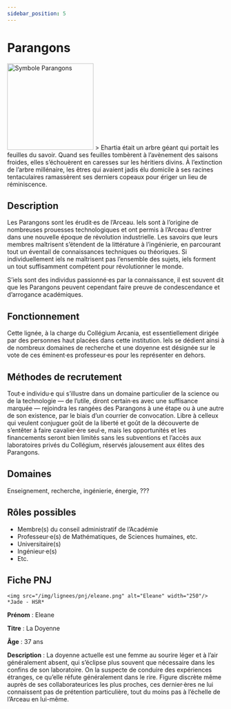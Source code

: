 ```yaml
---
sidebar_position: 5
---
```


# Parangons

<Columns>
  <Column className="col--3">
    <img src="/img/lignees/parangons.png" alt="Symbole Parangons" width="200"/>
  </Column>
  <Column>
> Ehartia était un arbre géant qui portait les feuilles du savoir. Quand ses feuilles tombèrent à l’avènement des saisons froides, elles s’échouèrent en caresses sur les héritiers divins. À l’extinction de l’arbre millénaire, les êtres qui avaient jadis élu domicile à ses racines tentaculaires ramassèrent ses derniers copeaux pour ériger un lieu de réminiscence.
  </Column>
</Columns>

## Description

Les Parangons sont les érudit·es de l’Arceau. Iels sont à l’origine de nombreuses prouesses technologiques et ont permis à l’Arceau d’entrer dans une nouvelle époque de révolution industrielle. Les savoirs que leurs membres maîtrisent s’étendent de la littérature à l’ingénierie, en parcourant tout un éventail de connaissances techniques ou théoriques. Si individuellement iels ne maîtrisent pas l’ensemble des sujets, iels forment un tout suffisamment compétent pour révolutionner le monde.

S’iels sont des individus passionné·es par la connaissance, il est souvent dit que les Parangons peuvent cependant faire preuve de condescendance et d’arrogance académiques.

## Fonctionnement

Cette lignée, à la charge du Collégium Arcania, est essentiellement dirigée par des personnes haut placées dans cette institution. Iels se dédient ainsi à de nombreux domaines de recherche et une doyenne est désignée sur le vote de ces éminent·es professeur·es pour les représenter en dehors.

## Méthodes de recrutement

Tout·e individu·e qui s’illustre dans un domaine particulier de la science ou de la technologie — de l’utile, diront certain·es avec une suffisance marquée — rejoindra les rangées des Parangons à une étape ou à une autre de son existence, par le biais d’un courrier de convocation. Libre à celleux qui veulent conjuguer goût de la liberté et goût de la découverte de s’entêter à faire cavalier·ère seul·e, mais les opportunités et les financements seront bien limités sans les subventions et l’accès aux laboratoires privés du Collégium, réservés jalousement aux élites des Parangons.

## Domaines

Enseignement, recherche, ingénierie, énergie, ???

## Rôles possibles

- Membre(s) du conseil administratif de l’Académie
- Professeur·e(s) de Mathématiques, de Sciences humaines, etc.
- Universitaire(s)
- Ingénieur·e(s)
- Etc.

## Fiche PNJ

<Columns>
  <Column className='col--4'>

    <img src="/img/lignees/pnj/eleane.png" alt="Eleane" width="250"/>
    *Jade - HSR*

  </Column>
  <Column>

**Prénom** : Eleane

**Titre** : La Doyenne

**Âge** : 37 ans

**Description** : La doyenne actuelle est une femme au sourire léger et à l’air généralement absent, qui s’éclipse plus souvent que nécessaire dans les confins de son laboratoire. On la suspecte de conduire des expériences étranges, ce qu’elle réfute généralement dans le rire. Figure discrète même auprès de ses collaborateurices les plus proches, ces dernier·ères ne lui connaissent pas de prétention particulière, tout du moins pas à l’échelle de l’Arceau en lui-même.
</Column>
</Columns>
